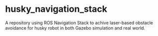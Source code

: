 # husky_navigation_stack
A repository using ROS Navigation Stack to achive laser-based obstacle avoidance for husky robot in both Gazebo simulation and real world. 
